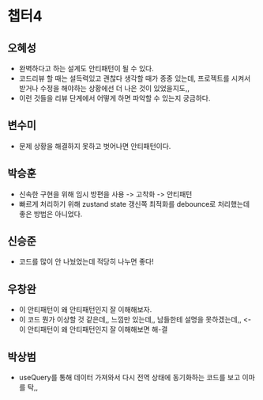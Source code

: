 # 챕터4

## 오혜성
- 완벽하다고 하는 설계도 안티패턴이 될 수 있다.
- 코드리뷰 할 때는 설득력있고 괜찮다 생각할 때가 종종 있는데, 프로젝트를 시켜서 받거나 수정을 해야하는 상황에선 더 나은 것이 있었을지도,,
- 이런 것들을 리뷰 단계에서 어떻게 하면 파악할 수 있는지 궁금하다.

## 변수미
- 문제 상황을 해결하지 못하고 벗어나면 안티패턴이다.

## 박승훈
- 신속한 구현을 위해 임시 방편을 사용 -> 고착화 -> 안티패턴
- 빠르게 처리하기 위해  zustand state 갱신쪽 최적화를 debounce로 처리했는데 좋은 방법은 아니었다. 

## 신승준
- 코드를 많이 안 나눴었는데 적당히 나누면 좋다!

## 우창완
- 이 안티패턴이 왜 안티패턴인지 잘 이해해보자.
- 이 코드 뭔가 이상할 것 같은데,, 느낌만 있는데,, 남들한테 설명을 못하겠는데,, <- 이 안티패턴이 왜 안티패턴인지 잘 이해해보면 해-결

## 박상범
- useQuery를 통해 데이터 가져와서 다시 전역 상태에 동기화하는 코드를 보고 이마를 탁,,

